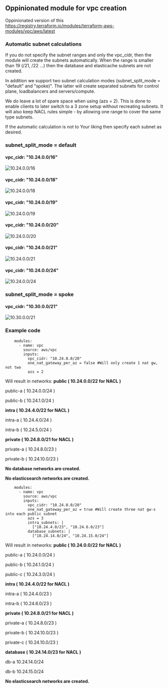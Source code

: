 ## Oppinionated module for vpc creation ##


Oppinionated version of this https://registry.terraform.io/modules/terraform-aws-modules/vpc/aws/latest


### Automatic subnet calculations ###
If you do not specify the subnet ranges and only the vpc_cidr, then the module will create the subnets automatically. When the range is smaller than 19 (/21, /22 ...) then the database and elasticache subnets are not created.

In addition we support two subnet calculation modes (subnet_split_mode = "default" and "spoke)". The latter will create separated subnets for control plane, loadbalancers and servers/compute.

We do leave a lot of spare space when using (azs = 2). This is done to enable clients to later switch to a 3 zone setup without recreating subnets. It will also keep NACL rules simple - by allowing one range to cover the same type subnets.

If the automatic calculation is not to Your liking then specify each subnet as desired.


### subnet_split_mode = default
#### vpc_cidr: "10.24.0.0/16"
![10.24.0.0/16](test/size-16.png)

#### vpc_cidr: "10.24.0.0/18"
![10.24.0.0/18](test/size-18.png)

#### vpc_cidr: "10.24.0.0/19"
![10.24.0.0/19](test/size-19.png)

#### vpc_cidr: "10.24.0.0/20"
![10.24.0.0/20](test/size-20.png)

#### vpc_cidr: "10.24.0.0/21"
![10.24.0.0/21](test/size-21.png)

#### vpc_cidr: "10.24.0.0/24"
![10.24.0.0/24](test/size-24.png)

### subnet_split_mode = spoke
#### vpc_cidr: "10.30.0.0/21"
![10.30.0.0/21](test/size-spoke-21.png)

### Example code ###
```
    modules:
      - name: vpc
        source: aws/vpc
        inputs:
          vpc_cidr: "10.24.0.0/20"
          one_nat_gateway_per_az = false #Will only create 1 nat gw, not two
          azs = 2
```
Will result in networks:
__public ( 10.24.0.0/22 for NACL )__

public-a ( 10.24.0.0/24 )

public-b ( 10.24.1.0/24 )

__intra ( 10.24.4.0/22 for NACL )__

intra-a ( 10.24.4.0/24 )

intra-b ( 10.24.5.0/24 )


__private ( 10.24.8.0/21 for NACL )__

private-a ( 10.24.8.0/23 )

private-b ( 10.24.10.0/23 )

__No database networks are created.__

__No elasticsearch networks are created.__



```
    modules:
      - name: vpc
        source: aws/vpc
        inputs:
          vpc_cidr: "10.24.0.0/20"
          one_nat_gateway_per_az = true #Will create three nat gw-s into each public subnet
          azs = 3
          intra_subnets: |
            ["10.24.4.0/23", "10.24.6.0/23"]
          database_subnets: |
            ["10.24.14.0/24", "10.24.15.0/24"]

```
Will result in networks:
__public ( 10.24.0.0/22 for NACL )__

public-a ( 10.24.0.0/24 )

public-b ( 10.24.1.0/24 )

public-c ( 10.24.3.0/24 )

__intra ( 10.24.4.0/22 for NACL )__

intra-a ( 10.24.4.0/23 )

intra-b ( 10.24.6.0/23 )


__private ( 10.24.8.0/21 for NACL )__

private-a ( 10.24.8.0/23 )

private-b ( 10.24.10.0/23 )

private-c ( 10.24.10.0/23 )

__database ( 10.24.14.0/23 for NACL )__

db-a 10.24.14.0/24

db-b 10.24.15.0/24

__No elasticsearch networks are created.__
